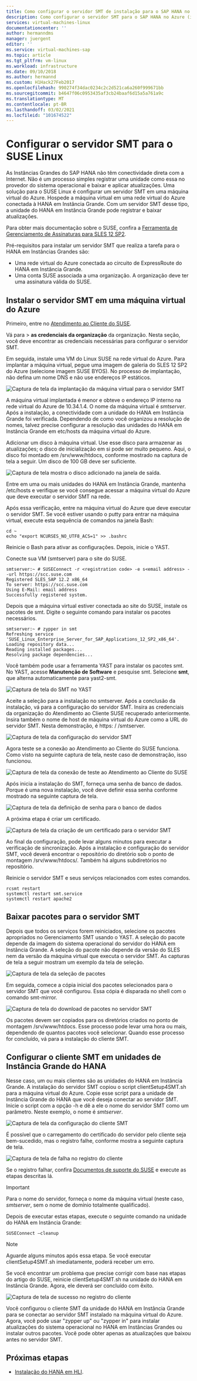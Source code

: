 ```yaml
---
title: Como configurar o servidor SMT de instalação para o SAP HANA no Azure (instâncias grandes) | Microsoft Docs
description: Como configurar o servidor SMT para o SAP HANA no Azure (instâncias grandes).
services: virtual-machines-linux
documentationcenter: ''
author: hermanndms
manager: juergent
editor: ''
ms.service: virtual-machines-sap
ms.topic: article
ms.tgt_pltfrm: vm-linux
ms.workload: infrastructure
ms.date: 09/10/2018
ms.author: hermannd
ms.custom: H1Hack27Feb2017
ms.openlocfilehash: 990274f34dac0234c2c2d521ca6a260f999671bb
ms.sourcegitcommit: b4647f06c0953435af3cb24baaf6d15a5a761a9c
ms.translationtype: MT
ms.contentlocale: pt-BR
ms.lasthandoff: 03/02/2021
ms.locfileid: "101674522"
---
```

# <a name="set-up-smt-server-for-suse-linux"></a>Configurar o servidor SMT para o SUSE Linux
As Instâncias Grandes do SAP HANA não têm conectividade direta com a Internet. Não é um processo simples registrar uma unidade como essa no provedor do sistema operacional e baixar e aplicar atualizações. Uma solução para o SUSE Linux é configurar um servidor SMT em uma máquina virtual do Azure. Hospede a máquina virtual em uma rede virtual do Azure conectada à HANA em Instância Grande. Com um servidor SMT desse tipo, a unidade do HANA em Instância Grande pode registrar e baixar atualizações. 

Para obter mais documentação sobre o SUSE, confira a [Ferramenta de Gerenciamento de Assinaturas para SLES 12 SP2](https://www.suse.com/documentation/sles-12/pdfdoc/book_smt/book_smt.pdf). 

Pré-requisitos para instalar um servidor SMT que realiza a tarefa para o HANA em Instâncias Grandes são:

- Uma rede virtual do Azure conectada ao circuito de ExpressRoute do HANA em Instância Grande.
- Uma conta SUSE associada a uma organização. A organização deve ter uma assinatura válida do SUSE.

## <a name="install-smt-server-on-an-azure-virtual-machine"></a>Instalar o servidor SMT em uma máquina virtual do Azure

Primeiro, entre no [Atendimento ao Cliente do SUSE](https://scc.suse.com/).

Vá para   >  **as credenciais da organização** da organização. Nesta seção, você deve encontrar as credenciais necessárias para configurar o servidor SMT.

Em seguida, instale uma VM do Linux SUSE na rede virtual do Azure. Para implantar a máquina virtual, pegue uma imagem de galeria do SLES 12 SP2 do Azure (selecione imagem SUSE BYOS). No processo de implantação, não defina um nome DNS e não use endereços IP estáticos.

![Captura de tela da implantação da máquina virtual para o servidor SMT](./media/hana-installation/image3_vm_deployment.png)

A máquina virtual implantada é menor e obteve o endereço IP interno na rede virtual do Azure de 10.34.1.4. O nome da máquina virtual é *smtserver*. Após a instalação, a conectividade com a unidade do HANA em Instância Grande foi verificada. Dependendo de como você organizou a resolução de nomes, talvez precise configurar a resolução das unidades do HANA em Instância Grande em etc/hosts da máquina virtual do Azure. 

Adicionar um disco à máquina virtual. Use esse disco para armazenar as atualizações; o disco de inicialização em si pode ser muito pequeno. Aqui, o disco foi montado em /srv/www/htdocs, conforme mostrado na captura de tela a seguir. Um disco de 100 GB deve ser suficiente.

![Captura de tela mostra o disco adicionado na janela de saída.](./media/hana-installation/image4_additional_disk_on_smtserver.PNG)

Entre em uma ou mais unidades do HANA em Instância Grande, mantenha /etc/hosts e verifique se você consegue acessar a máquina virtual do Azure que deve executar o servidor SMT na rede.

Após essa verificação, entre na máquina virtual do Azure que deve executar o servidor SMT. Se você estiver usando o putty para entrar na máquina virtual, execute esta sequência de comandos na janela Bash:

```
cd ~
echo "export NCURSES_NO_UTF8_ACS=1" >> .bashrc
```

Reinicie o Bash para ativar as configurações. Depois, inicie o YAST.

Conecte sua VM (smtserver) para o site do SUSE.

```
smtserver:~ # SUSEConnect -r <registration code> -e s<email address> --url https://scc.suse.com
Registered SLES_SAP 12.2 x86_64
To server: https://scc.suse.com
Using E-Mail: email address
Successfully registered system.
```

Depois que a máquina virtual estiver conectada ao site do SUSE, instale os pacotes de smt. Digite o seguinte comando para instalar os pacotes necessários.

```
smtserver:~ # zypper in smt
Refreshing service 'SUSE_Linux_Enterprise_Server_for_SAP_Applications_12_SP2_x86_64'.
Loading repository data...
Reading installed packages...
Resolving package dependencies...
```


Você também pode usar a ferramenta YAST para instalar os pacotes smt. No YAST, acesse **Manutenção de Software** e pesquise smt. Selecione **smt**, que alterna automaticamente para yast2-smt.

![Captura de tela do SMT no YAST](./media/hana-installation/image5_smt_in_yast.PNG)


Aceite a seleção para a instalação no smtserver. Após a conclusão da instalação, vá para a configuração do servidor SMT. Insira as credenciais da organização do Atendimento ao Cliente SUSE recuperado anteriormente. Insira também o nome de host de máquina virtual do Azure como a URL do servidor SMT. Nesta demonstração, é https: \/ /smtserver.

![Captura de tela da configuração do servidor SMT](./media/hana-installation/image6_configuration_of_smtserver1.png)

Agora teste se a conexão ao Atendimento ao Cliente do SUSE funciona. Como visto na seguinte captura de tela, neste caso de demonstração, isso funcionou.

![Captura de tela da conexão de teste ao Atendimento ao Cliente do SUSE](./media/hana-installation/image7_test_connect.png)

Após inicia a instalação do SMT, forneça uma senha de banco de dados. Porque é uma nova instalação, você deve definir essa senha conforme mostrado na seguinte captura de tela.

![Captura de tela da definição de senha para o banco de dados](./media/hana-installation/image8_define_db_passwd.PNG)

A próxima etapa é criar um certificado.

![Captura de tela da criação de um certificado para o servidor SMT](./media/hana-installation/image9_certificate_creation.PNG)

Ao final da configuração, pode levar alguns minutos para executar a verificação de sincronização. Após a instalação e configuração do servidor SMT, você deverá encontrar o repositório do diretório sob o ponto de montagem /srv/www/htdocs/. Também há alguns subdiretórios no repositório. 

Reinicie o servidor SMT e seus serviços relacionados com estes comandos.

```
rcsmt restart
systemctl restart smt.service
systemctl restart apache2
```

## <a name="download-packages-onto-smt-server"></a>Baixar pacotes para o servidor SMT

Depois que todos os serviços forem reiniciados, selecione os pacotes apropriados no Gerenciamento SMT usando o YAST. A seleção do pacote depende da imagem do sistema operacional do servidor do HANA em Instância Grande. A seleção do pacote não depende da versão do SLES nem da versão da máquina virtual que executa o servidor SMT. As capturas de tela a seguir mostram um exemplo da tela de seleção.

![Captura de tela da seleção de pacotes](./media/hana-installation/image10_select_packages.PNG)

Em seguida, comece a cópia inicial dos pacotes selecionados para o servidor SMT que você configurou. Essa cópia é disparada no shell com o comando smt-mirror.

![Captura de tela do download de pacotes no servidor SMT](./media/hana-installation/image11_download_packages.PNG)

Os pacotes devem ser copiados para os diretórios criados no ponto de montagem /srv/www/htdocs. Esse processo pode levar uma hora ou mais, dependendo de quantos pacotes você selecionar. Quando esse processo for concluído, vá para a instalação do cliente SMT. 

## <a name="set-up-the-smt-client-on-hana-large-instance-units"></a>Configurar o cliente SMT em unidades de Instância Grande do HANA

Nesse caso, um ou mais clientes são as unidades do HANA em Instância Grande. A instalação do servidor SMT copiou o script clientSetup4SMT.sh para a máquina virtual do Azure. Copie esse script para a unidade de Instância Grande do HANA que você deseja conectar ao servidor SMT. Inicie o script com a opção -h e dê a ele o nome do servidor SMT como um parâmetro. Neste exemplo, o nome é *smtserver*.

![Captura de tela da configuração do cliente SMT](./media/hana-installation/image12_configure_client.PNG)

É possível que o carregamento do certificado do servidor pelo cliente seja bem-sucedido, mas o registro falhe, conforme mostra a seguinte captura de tela.

![Captura de tela de falha no registro do cliente](./media/hana-installation/image13_registration_failed.PNG)

Se o registro falhar, confira [Documentos de suporte do SUSE](https://www.suse.com/de-de/support/kb/doc/?id=7006024) e execute as etapas descritas lá.

> [!IMPORTANT] 
> Para o nome do servidor, forneça o nome da máquina virtual (neste caso, *smtserver*, sem o nome de domínio totalmente qualificado). 

Depois de executar estas etapas, execute o seguinte comando na unidade do HANA em Instância Grande:

```
SUSEConnect –cleanup
```

> [!Note] 
> Aguarde alguns minutos após essa etapa. Se você executar clientSetup4SMT.sh imediatamente, poderá receber um erro.

Se você encontrar um problema que precise corrigir com base nas etapas do artigo do SUSE, reinicie clientSetup4SMT.sh na unidade do HANA em Instância Grande. Agora, ele deverá ser concluído com êxito.

![Captura de tela de sucesso no registro do cliente](./media/hana-installation/image14_finish_client_config.PNG)

Você configurou o cliente SMT da unidade do HANA em Instância Grande para se conectar ao servidor SMT instalado na máquina virtual do Azure. Agora, você pode usar "zypper up" ou "zypper in" para instalar atualizações do sistema operacional no HANA em Instâncias Grandes ou instalar outros pacotes. Você pode obter apenas as atualizações que baixou antes no servidor SMT.

## <a name="next-steps"></a>Próximas etapas
- [Instalação do HANA em HLI](hana-example-installation.md).












